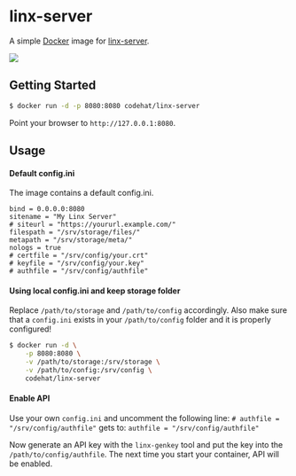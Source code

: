 # linx-server

A simple [Docker](http://docker.com) image for [linx-server](https://github.com/andreimarcu/linx-server).

[![](https://images.microbadger.com/badges/image/codehat/linx-server.svg)](http://microbadger.com/images/codehat/linx-server "Get your own image badge on microbadger.com")

## Getting Started

```sh
$ docker run -d -p 8080:8080 codehat/linx-server
```

Point your browser to `http://127.0.0.1:8080`.

## Usage

#### Default config.ini

The image contains a default config.ini.

```
bind = 0.0.0.0:8080
sitename = "My Linx Server"
# siteurl = "https://yoururl.example.com/"
filespath = "/srv/storage/files/"
metapath = "/srv/storage/meta/"
nologs = true
# certfile = "/srv/config/your.crt"
# keyfile = "/srv/config/your.key"
# authfile = "/srv/config/authfile"
```

#### Using local config.ini and keep storage folder

Replace `/path/to/storage` and `/path/to/config` accordingly.
Also make sure that a `config.ini` exists in your `/path/to/config` folder and it is properly configured!

```sh
$ docker run -d \
    -p 8080:8080 \
    -v /path/to/storage:/srv/storage \
    -v /path/to/config:/srv/config \
    codehat/linx-server
```

#### Enable API

Use your own `config.ini` and uncomment the following line:
`# authfile = "/srv/config/authfile"`
gets to:
`authfile = "/srv/config/authfile"`

Now generate an API key with the `linx-genkey` tool and put the key into the `/path/to/config/authfile`.
The next time you start your container, API will be enabled.